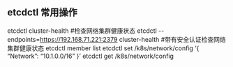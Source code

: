 ## etcdctl 常用操作
etcdctl cluster-health #检查网络集群健康状态
etcdctl --endpoints=https://192.168.71.221:2379 cluster-health #带有安全认证检查网络集群健康状态
etcdctl member list
etcdctl set /k8s/network/config ‘{ “Network”: “10.1.0.0/16” }’
etcdctl get /k8s/network/config